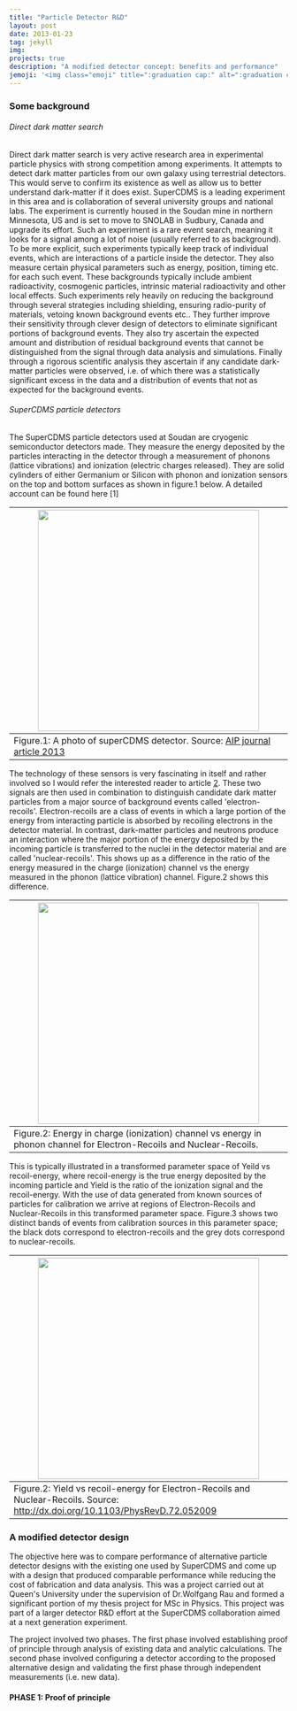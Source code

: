 ```yaml
---
title: "Particle Detector R&D"
layout: post
date: 2013-01-23
tag: jekyll
img:
projects: true
description: "A modified detector concept: benefits and performance"
jemoji: '<img class="emoji" title=":graduation cap:" alt=":graduation cap:" src="https://assets.github.com/images/icons/emoji/unicode/1f393.png" height="20" width="20" align="absmiddle">'
---
```


### Some background
###### Direct dark matter search

Direct dark matter search is very active research area in experimental particle physics with strong competition among experiments. It attempts to detect dark matter particles from our own galaxy using terrestrial detectors. This would serve to confirm its existence as well as allow us to better understand dark-matter if it does exist. SuperCDMS is a leading experiment in this area and is collaboration of several university groups and national labs. The experiment is currently housed in the Soudan mine in northern Minnesota, US and is set to move to SNOLAB in Sudbury, Canada and upgrade its effort. Such an experiment is a rare event search, meaning it looks for a signal among a lot of noise (usually referred to as background). To be more explicit, such experiments typically keep track of individual events, which are interactions of a particle inside the detector. They also measure certain physical parameters such as energy, position, timing etc. for each such event. These backgrounds typically include ambient radioactivity, cosmogenic particles, intrinsic material radioactivity and other local effects. Such experiments rely heavily on reducing the background through several strategies including shielding, ensuring radio-purity of materials, vetoing known background events etc.. They further improve their sensitivity through clever design of detectors to eliminate significant portions of background events. They also try ascertain the expected amount and distribution of residual background events that cannot be distinguished from the signal through data analysis and simulations. Finally through a rigorous scientific analysis they ascertain if any candidate dark-matter particles were observed, i.e. of which there was a statistically significant excess in the data and a distribution of events that not as expected for the background events.

###### SuperCDMS particle detectors

The SuperCDMS particle detectors used at Soudan are cryogenic semiconductor detectors made. They measure the energy deposited by the particles interacting in the detector through a measurement of phonons (lattice vibrations) and ionization (electric charges released). They are solid cylinders of either Germanium or Silicon with phonon and ionization sensors on the top and bottom surfaces as shown in figure.1 below. A detailed account can be found here [1]



|  <img src="{{ site.relrefurl }}/Site_Materials/figures/det_izp_photo.png" width="400" align="center"> |
|-----------------------------|
|Figure.1: A photo of superCDMS detector. Source: <a href="http://scitation.aip.org/content/aip/journal/apl/103/16/10.1063/1.4826093"> AIP journal article 2013</a> |



The technology of these sensors is very fascinating in itself and rather involved so I would refer the interested reader to article [2](). These two signals are then used in combination to distinguish candidate dark matter particles from a major source of background events called 'electron-recoils'. Electron-recoils are a class of events in which a large portion of the energy from interacting particle is absorbed by recoiling electrons in the detector material. In contrast, dark-matter particles and neutrons produce an interaction where the major portion of the energy deposited by the incoming particle is transferred to the nuclei in the detector material and are called 'nuclear-recoils'. This shows up as a difference in the ratio of the energy measured in the charge (ionization) channel vs the energy measured in the phonon (lattice vibration) channel. Figure.2 shows this difference.


|  <img src="{{ site.relrefurl }}/Site_Materials/figures/er_nr_schm.png" width="400" align="center"> |
|-----------------------------|
|Figure.2: Energy in charge (ionization) channel vs energy in phonon channel for Electron-Recoils and Nuclear-Recoils. |


This is typically illustrated in a transformed parameter space of Yeild vs recoil-energy, where recoil-energy is the true energy deposited by the incoming particle and Yield is the ratio of the ionization signal and the recoil-energy. With the use of data generated from known sources of particles for calibration we arrive at regions of Electron-Recoils and Nuclear-Recoils in this transformed parameter space. Figure.3 shows two distinct bands of events from calibration sources in this parameter space; the black dots correspond to electron-recoils and the grey dots correspond to nuclear-recoils.


|  <img src="{{ site.relrefurl }}/Site_Materials/figures/er_nr.png" width="400" align="center"> |
|-----------------------------|
|Figure.2: Yield vs recoil-energy for Electron-Recoils and Nuclear-Recoils. Source: <http://dx.doi.org/10.1103/PhysRevD.72.052009>|




### A modified detector design

The objective here was to compare performance of alternative particle detector designs with the existing one used by SuperCDMS and come up with a design that produced comparable performance while reducing the cost of fabrication and data analysis. This was a project carried out at Queen's University under the supervision of Dr.Wolfgang Rau and formed a significant portion of my thesis project for MSc in Physics. This project was part of a larger detector R&D effort at the SuperCDMS collaboration aimed at a next generation experiment.

The project involved two phases. The first phase involved establishing proof of principle through analysis of existing data and analytic calculations. The second phase involved configuring a detector according to the proposed alternative design and validating the first phase through independent measurements (i.e. new data).

#### PHASE 1: Proof of principle
